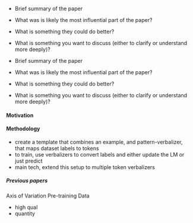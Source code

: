 - Brief summary of the paper
- What was is likely the most influential part of the paper?
- What is something they could do better?
- What is something you want to discuss (either to clarify or understand more deeply)?

- Brief summary of the paper
    
- What was is likely the most influential part of the paper?
    
- What is something they could do better?
    
- What is something you want to discuss (either to clarify or understand more deeply)?

#### Motivation

#### Methodology
- create a template that combines an example, and pattern-verbalizer, that maps dataset labels to tokens
- to train, use verbalizers to convert labels and either update the LM or just predict
- main tech, extend this setup to multiple token verbalizers

##### Previous papers


Axis of Variation
Pre-training Data
- high qual
- quantity

